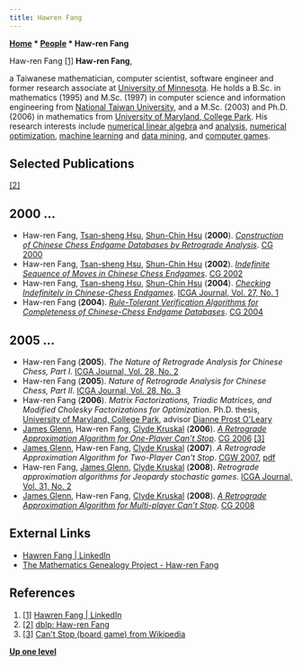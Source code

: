 ```yaml
---
title: Hawren Fang
---
```

**[Home](Home "Home") * [People](People "People") * Haw-ren Fang**

[](http://www.linkedin.com/pub/hawren-fang/40/a85/907) Haw-ren Fang <a id="cite-note-1" href="#cite-ref-1">[1]</a>
**Haw-ren Fang**,

a Taiwanese mathematician, computer scientist, software engineer and former research associate at [University of Minnesota](University_of_Minnesota "University of Minnesota"). He holds a B.Sc. in mathematics (1995) and M.Sc. (1997) in computer science and information engineering from [National Taiwan University](National_Taiwan_University "National Taiwan University"), and a M.Sc. (2003) and Ph.D. (2006) in mathematics from [University of Maryland, College Park](https://en.wikipedia.org/wiki/University_of_Maryland,_College_Park). His research interests include [numerical linear algebra](https://en.wikipedia.org/wiki/Numerical_linear_algebra) and [analysis](https://en.wikipedia.org/wiki/Numerical_analysis), [numerical optimization](https://en.wikipedia.org/wiki/Mathematical_optimization), [machine learning](Learning "Learning") and [data mining](https://en.wikipedia.org/wiki/Data_mining), and [computer games](Games "Games").

## Selected Publications

<a id="cite-note-2" href="#cite-ref-2">[2]</a>

## 2000 ...

- Haw-ren Fang, [Tsan-sheng Hsu](Tsan-sheng_Hsu "Tsan-sheng Hsu"), [Shun-Chin Hsu](Shun-Chin_Hsu "Shun-Chin Hsu") (**2000**). *[Construction of Chinese Chess Endgame Databases by Retrograde Analysis](http://link.springer.com/chapter/10.1007/3-540-45579-5_7)*. [CG 2000](CG_2000 "CG 2000")
- Haw-ren Fang, [Tsan-sheng Hsu](Tsan-sheng_Hsu "Tsan-sheng Hsu"), [Shun-Chin Hsu](Shun-Chin_Hsu "Shun-Chin Hsu") (**2002**). *[Indefinite Sequence of Moves in Chinese Chess Endgames](http://link.springer.com/chapter/10.1007/978-3-540-40031-8_18)*. [CG 2002](CG_2002 "CG 2002")
- Haw-ren Fang, [Tsan-sheng Hsu](Tsan-sheng_Hsu "Tsan-sheng Hsu"), [Shun-Chin Hsu](Shun-Chin_Hsu "Shun-Chin Hsu") (**2004**). *[Checking Indefinitely in Chinese-Chess Endgames](http://ilk.uvt.nl/icga/journal/contents/content27-1.htm#INFCHESS)*. [ICGA Journal, Vol. 27, No. 1](ICGA_Journal#27_1 "ICGA Journal")
- Haw-ren Fang (**2004**). *[Rule-Tolerant Verification Algorithms for Completeness of Chinese-Chess Endgame Databases](http://link.springer.com/chapter/10.1007/11674399_9)*. [CG 2004](CG_2004 "CG 2004")

## 2005 ...

- Haw-ren Fang (**2005**). *The Nature of Retrograde Analysis for Chinese Chess, Part I*. [ICGA Journal, Vol. 28, No. 2](ICGA_Journal#28_2 "ICGA Journal")
- Haw-ren Fang (**2005**). *Nature of Retrograde Analysis for Chinese Chess, Part II*. [ICGA Journal, Vol. 28, No. 3](ICGA_Journal#28_3 "ICGA Journal")
- Haw-ren Fang (**2006**). *Matrix Factorizations, Triadic Matrices, and Modified Cholesky Factorizations for Optimization*. Ph.D. thesis, [University of Maryland, College Park](https://en.wikipedia.org/wiki/University_of_Maryland,_College_Park), advisor [Dianne Prost O'Leary](Mathematician#OLeary "Mathematician")
- [James Glenn](James_Glenn "James Glenn"), Haw-ren Fang, [Clyde Kruskal](Clyde_Kruskal "Clyde Kruskal") (**2006**). *[A Retrograde Approximation Algorithm for One-Player Can’t Stop](http://link.springer.com/chapter/10.1007/978-3-540-75538-8_13)*. [CG 2006](CG_2006 "CG 2006") <a id="cite-note-3" href="#cite-ref-3">[3]</a>
- [James Glenn](James_Glenn "James Glenn"), Haw-ren Fang, [Clyde Kruskal](Clyde_Kruskal "Clyde Kruskal") (**2007**). *A Retrograde Approximation Algorithm for Two-Player Can't Stop*. [CGW 2007](CGW_2007 "CGW 2007"), [pdf](http://www-users.cs.umn.edu/~hrfang/papers/cantstop2.pdf)
- Haw-ren Fang, [James Glenn](James_Glenn "James Glenn"), [Clyde Kruskal](Clyde_Kruskal "Clyde Kruskal") (**2008**). *Retrograde approximation algorithms for Jeopardy stochastic games*. [ICGA Journal, Vol. 31, No. 2](ICGA_Journal#31_2 "ICGA Journal")
- [James Glenn](James_Glenn "James Glenn"), Haw-ren Fang, [Clyde Kruskal](Clyde_Kruskal "Clyde Kruskal") (**2008**). *[A Retrograde Approximation Algorithm for Multi-player Can’t Stop](http://link.springer.com/chapter/10.1007/978-3-540-87608-3_23)*. [CG 2008](CG_2008 "CG 2008")

## External Links

- [Hawren Fang | LinkedIn](http://www.linkedin.com/pub/hawren-fang/40/a85/907)
- [The Mathematics Genealogy Project - Haw-ren Fang](http://genealogy.math.ndsu.nodak.edu/id.php?id=106170)

## References

1. <a id="cite-ref-1" href="#cite-note-1">[1]</a> [Hawren Fang | LinkedIn](http://www.linkedin.com/pub/hawren-fang/40/a85/907)
1. <a id="cite-ref-2" href="#cite-note-2">[2]</a> [dblp: Haw-ren Fang](http://www.informatik.uni-trier.de/~ley/pers/hd/f/Fang:Haw=ren)
1. <a id="cite-ref-3" href="#cite-note-3">[3]</a> [Can't Stop (board game) from Wikipedia](https://en.wikipedia.org/wiki/Can%27t_Stop_%28board_game%29)

**[Up one level](People "People")**

